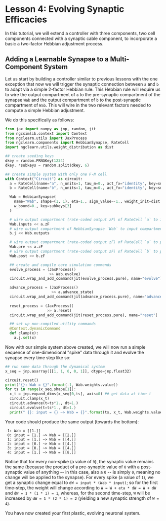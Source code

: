 # Lesson 4: Evolving Synaptic Efficacies

In this tutorial, we will extend a controller with three components,
two cell components connected with a synaptic cable component, to incorporate a
basic a two-factor Hebbian adjustment process.

## Adding a Learnable Synapse to a Multi-Component System

Let us start by building a controller similar to previous lessons with the one
exception that now we will trigger the synaptic connection between `a` and `b`
to adapt via a simple 2-factor Hebbian rule. This Hebbian rule will require us
to wire the output compartment of `a` to the pre-synaptic compartment of the
synapse `Wab` and the output compartment of `b` to the post-synaptic
compartment of `Wab`. This will wire in the two relevant factors needed to
compute a simple Hebbian adjustment.

We do this specifically as follows:

```python
from jax import numpy as jnp, random, jit
from ngcsimlib.context import Context
from ngclearn.utils import JaxProcess
from ngclearn.components import HebbianSynapse, RateCell
import ngclearn.utils.weight_distribution as dist

## create seeding keys
dkey = random.PRNGKey(1234)
dkey, *subkeys = random.split(dkey, 6)

## create simple system with only one F-N cell
with Context("Circuit") as circuit:
  a = RateCell(name="a", n_units=1, tau_m=0., act_fx="identity", key=subkeys[0])
  b = RateCell(name="b", n_units=1, tau_m=0., act_fx="identity", key=subkeys[1])

  Wab = HebbianSynapse(
    name="Wab", shape=(1, 1), eta=1., sign_value=-1., weight_init=dist.constant(value=1.),
    w_bound=0., key=subkeys[3]
  )

  # wire output compartment (rate-coded output zF) of RateCell `a` to input compartment of HebbianSynapse `Wab`
  Wab.inputs << a.zF
  # wire output compartment of HebbianSynapse `Wab` to input compartment (electrical current j) RateCell `b`
  b.j << Wab.outputs

  # wire output compartment (rate-coded output zF) of RateCell `a` to presynaptic compartment of HebbianSynapse `Wab`
  Wab.pre << a.zF
  # wire output compartment (rate-coded output zF) of RateCell `b` to postsynaptic compartment of HebbianSynapse `Wab`
  Wab.post << b.zF

  ## create and compile core simulation commands  
  evolve_process = (JaxProcess()
                    >> Wab.evolve)
  circuit.wrap_and_add_command(jit(evolve_process.pure), name="evolve")

  advance_process = (JaxProcess()
                     >> a.advance_state)
  circuit.wrap_and_add_command(jit(advance_process.pure), name="advance")
  
  reset_process = (JaxProcess()
                   >> a.reset)
  circuit.wrap_and_add_command(jit(reset_process.pure), name="reset")

  ## set up non-compiled utility commands
  @Context.dynamicCommand
  def clamp(x):
    a.j.set(x)
```

Now with our simple system above created, we will now run a simple sequence
of one-dimensional "spike" data through it and evolve the synapse every time
step like so:

```python
## run some data through the dynamical system
x_seq = jnp.asarray([[1, 1, 0, 0, 1]], dtype=jnp.float32)

circuit.reset()
print("{}: Wab = {}".format(-1, Wab.weights.value))
for ts in range(x_seq.shape[1]):
  x_t = jnp.expand_dims(x_seq[0,ts], axis=0) ## get data at time t
  circuit.clamp(x_t)
  circuit.advance(t=ts*1., dt=1.)
  circuit.evolve(t=ts*1., dt=1.)
  print(" {}: input = {} ~> Wab = {}".format(ts, x_t, Wab.weights.value))
```

Your code should produce the same output (towards the bottom):

```console
-1: Wab = [[1.]]
 0: input = [1.] ~> Wab = [[2.]]
 1: input = [1.] ~> Wab = [[4.]]
 2: input = [0.] ~> Wab = [[4.]]
 3: input = [0.] ~> Wab = [[4.]]
 4: input = [1.] ~> Wab = [[8.]]
```

Notice that for every non-spike (a value of `0`), the synaptic value remains
the same (because the product of a pre-synaptic value of `0` with a post-synaptic
value of anything -- in this case, also a `0` -- is simply `0`, meaning no
change will be applied to the synapse). For every spike (a value of `1`), we
get a synaptic change equal to `dW = input * (Wab * input)`; so for the
first time-step, the weight will change according to
`W = W + eta * dW = W + dW` and `dW = 1 * (1 * 1) = 1`, whereas, for the
second time-step, `W` will be increased by `dW = 1 * (2 * 1) = 2` (yielding a
  new synaptic strength of `W = 4`).

You have now created your first plastic, evolving neuronal system.
